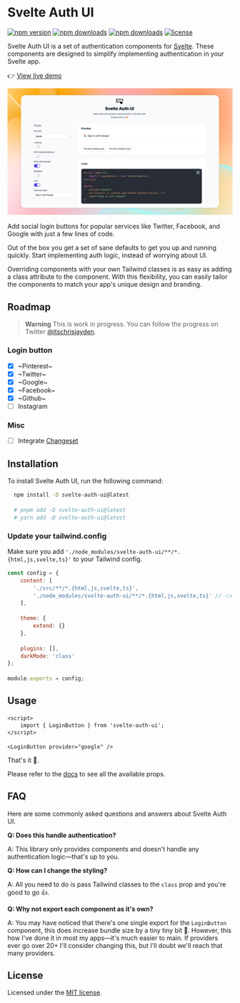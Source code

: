# Svelte Auth UI

[![npm version](https://badgen.net/npm/v/svelte-auth-ui)](https://www.npmjs.com/package/svelte-auth-ui)
[![npm downloads](https://badgen.net/npm/dw/svelte-auth-ui)](https://www.npmjs.com/package/svelte-auth-ui)
[![npm downloads](https://badgen.net/npm/dt/svelte-auth-ui)](https://www.npmjs.com/package/svelte-auth-ui)
[![license](https://badgen.net/npm/license/svelte-auth-ui)](https://github.com/multiplehats/svelte-auth-ui/blob/main/LICENSE)

Svelte Auth UI is a set of authentication components for [Svelte](https://svelte.dev/). These components are designed to simplify implementing authentication in your Svelte app.

👉 [View live demo](https://svelte-auth-ui.vercel.app/)

![hero](https://github.com/multiplehats/svelte-auth-ui/raw/main/static/og.webp)

Add social login buttons for popular services like Twitter, Facebook, and Google with just a few lines of code.

Out of the box you get a set of sane defaults to get you up and running quickly. Start implementing auth logic, instead of worrying about UI.

Overriding components with your own Tailwind classes is as easy as adding a class attribute to the component. With this flexibility, you can easily tailor the components to match your app's unique design and branding.

## Roadmap

> **Warning**
> This is work in progress. You can follow the progress on Twitter [@itschrisjayden](https://twitter.com/itschrisjayden).

### Login button

- [x] ~Pinterest~
- [x] ~Twitter~
- [x] ~Google~
- [x] ~Facebook~
- [x] ~Github~
- [ ] Instagram

### Misc
- [ ] Integrate [Changeset](https://pnpm.io/using-changesets)

## Installation

To install Svelte Auth UI, run the following command:

```bash
  npm install -D svelte-auth-ui@latest

  # pnpm add -D svelte-auth-ui@latest
  # yarn add -D svelte-auth-ui@latest
```

### Update your tailwind.config

Make sure you add `'./node_modules/svelte-auth-ui/**/*.{html,js,svelte,ts}'` to your Tailwind config.

```js
const config = {
	content: [
		'./src/**/*.{html,js,svelte,ts}',
		'./node_modules/svelte-auth-ui/**/*.{html,js,svelte,ts}' // 👈 Add this line
	],

	theme: {
		extend: {}
	},

	plugins: [],
	darkMode: 'class'
};

module.exports = config;
```

## Usage

```svelte
<script>
	import { LoginButton } from 'svelte-auth-ui';
</script>

<LoginButton provider="google" />
```

That's it 🚀.

Please refer to the [docs](svelte-auth-ui.vercel.app) to see all the available props.

## FAQ
Here are some commonly asked questions and answers about Svelte Auth UI.


**Q: Does this handle authentication?**

A: This library only provides components and doesn't handle any authentication logic—that's up to you.

**Q: How can I change the styling?**

A: All you need to do is pass Tailwind classes to the `class` prop and you're good to go 👍.

**Q: Why not export each component as it's own?**

A: You may have noticed that there's one single export for the `LoginButton` component, this does increase bundle size by a tiny tiny bit 🤏. However, this how I've done it in most my apps—it's much easier to main. If providers ever go over 20+ I'll consider changing this, but I'll doubt we'll reach that many providers.

## License

Licensed under the [MIT license](https://github.com/shadcn/ui/blob/main/LICENSE.md).
